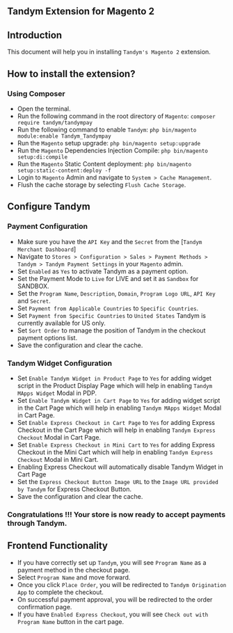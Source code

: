 ## Tandym Extension for Magento 2


## Introduction
This document will help you in installing `Tandym's Magento 2` extension.


## How to install the extension?
### Using Composer
* Open the terminal.
* Run the following command in the root directory of `Magento`:
```composer require tandym/tandympay```
* Run the following command to enable `Tandym`:
```php bin/magento module:enable Tandym_Tandympay```
* Run the `Magento` setup upgrade:
```php bin/magento setup:upgrade```
* Run the `Magento` Dependencies Injection Compile:
```php bin/magento setup:di:compile```
* Run the `Magento` Static Content deployment:
```php bin/magento setup:static-content:deploy -f```
* Login to `Magento` Admin and navigate to `System > Cache Management`.
* Flush the cache storage by selecting `Flush Cache Storage`.

## Configure Tandym


### Payment Configuration


* Make sure you have the `API Key` and the `Secret` from the [`Tandym Merchant Dashboard`]
* Navigate to `Stores > Configuration > Sales > Payment Methods > Tandym > Tandym Payment Settings` in your `Magento` admin.
* Set `Enabled` as `Yes` to activate Tandym as a payment option.
* Set the Payment Mode to `Live` for LIVE and set it as `Sandbox` for SANDBOX.
* Set the `Program Name`, `Description`, `Domain`, `Program Logo URL`, `API Key` and `Secret`.
* Set `Payment from Applicable Countries` to `Specific Countries`.
* Set `Payment from Specific Countries` to `United States` Tandym is currently available for US only.
* Set `Sort Order` to manage the position of Tandym in the checkout payment options list.
* Save the configuration and clear the cache.


### Tandym Widget Configuration


* Set `Enable Tandym Widget in Product Page` to `Yes` for adding widget script in the Product Display Page which will help in enabling `Tandym MApps Widget` Modal in PDP.
* Set `Enable Tandym Widget in Cart Page` to `Yes` for adding widget script in the Cart Page which will help in enabling `Tandym MApps Widget` Modal in Cart Page.
* Set `Enable Express Checkout in Cart Page` to `Yes` for adding Express Checkout in the Cart Page which will help in enabling `Tandym Express Checkout` Modal in Cart Page.
* Set `Enable Express Checkout in Mini Cart` to `Yes` for adding Express Checkout in the Mini Cart which will help in enabling `Tandym Express Checkout` Modal in Mini Cart.
* Enabling Express Checkout will automatically disable Tandym Widget in Cart Page
* Set the `Express Checkout Button Image URL` to the `Image URL provided by Tandym` for Express Checkout Button.
* Save the configuration and clear the cache.


### Congratulations !!! Your store is now ready to accept payments through Tandym.


## Frontend Functionality


* If you have correctly set up `Tandym`, you will see `Program Name` as a payment method in the checkout page.
* Select `Program Name` and move forward.
* Once you click `Place Order`, you will be redirected to `Tandym Origination App` to complete the checkout.
* On successful payment approval, you will be redirected to the order confirmation page.
* If you have `Enabled Express Checkout`, you will see `Check out with Program Name` button in the cart page.
